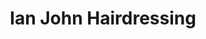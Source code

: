 ---
title: "Ian John Hairdressing"
url: /bexhill-on-sea/ian-john-hairdressing/
shop: hairdresser
---